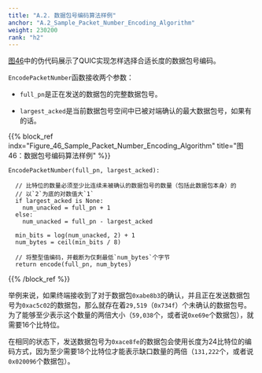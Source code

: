 ```yaml
---
title: "A.2. 数据包号编码算法样例"
anchor: "A.2_Sample_Packet_Number_Encoding_Algorithm"
weight: 230200
rank: "h2"
---
```


[图46]()中的伪代码展示了QUIC实现怎样选择合适长度的数据包号编码。

`EncodePacketNumber`函数接收两个参数：

* `full_pn`是正在发送的数据包的完整数据包号。

* `largest_acked`是当前数据包号空间中已被对端确认的最大数据包号，如果有的话。

{{% block_ref
indx="Figure_46_Sample_Packet_Number_Encoding_Algorithm"
title="图46：数据包号编码算法样例" %}}

```
EncodePacketNumber(full_pn, largest_acked):

  // 比特位的数量必须至少比连续未被确认的数据包号的数量（包括此数据包本身）的
  // 以`2`为底的对数值大`1`
  if largest_acked is None:
    num_unacked = full_pn + 1
  else:
    num_unacked = full_pn - largest_acked

  min_bits = log(num_unacked, 2) + 1
  num_bytes = ceil(min_bits / 8)

  // 将整型值编码，并截断为仅剩最低`num_bytes`个字节
  return encode(full_pn, num_bytes)
```

{{% /block_ref %}}

举例来说，如果终端接收到了对于数据包`0xabe8b3`的确认，并且正在发送数据包号为`0xac5c02`的数据包，那么就存在着`29,519`（`0x734f`）个未确认的数据包号。为了能够至少表示这个数量的两倍大小（`59,038`个，或者说`0xe69e`个数据包），就需要16个比特位。

在相同的状态下，发送数据包号为`0xace8fe`的数据包会使用长度为24比特位的编码方式，因为至少需要18个比特位才能表示缺口数量的两倍（`131,222`个，或者说`0x020096`个数据包）。
